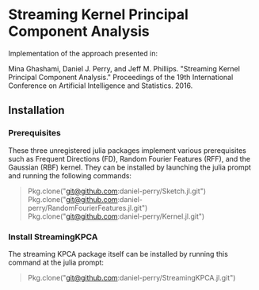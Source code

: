 # Streaming Kernel Principal Component Analysis

Implementation of the approach presented in:

Mina Ghashami, Daniel J. Perry, and Jeff M. Phillips. "Streaming Kernel Principal Component Analysis." Proceedings of the 19th International Conference on Artificial Intelligence and Statistics. 2016.


## Installation

### Prerequisites
These three unregistered julia packages implement various prerequisites such as Frequent Directions (FD), Random Fourier Features (RFF), and the Gaussian (RBF) kernel.
They can be installed by launching the julia prompt and running the following commands:
> Pkg.clone("git@github.com:daniel-perry/Sketch.jl.git")
> Pkg.clone("git@github.com:daniel-perry/RandomFourierFeatures.jl.git")
> Pkg.clone("git@github.com:daniel-perry/Kernel.jl.git")

### Install StreamingKPCA
The streaming KPCA package itself can be installed by running this command at the julia prompt:
> Pkg.clone("git@github.com:daniel-perry/StreamingKPCA.jl.git")


